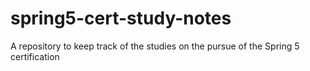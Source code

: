 # spring5-cert-study-notes
A repository to keep track of the studies on the pursue of the Spring 5 certification
